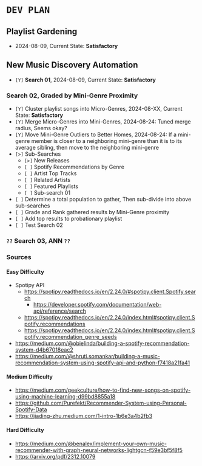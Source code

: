 # `DEV PLAN`
## Playlist Gardening
* 2024-08-09, Current State: **Satisfactory**
## New Music Discovery Automation
* `[Y]` **Search 01**, 2024-08-09, Current State: **Satisfactory**
### Search 02, Graded by Mini-Genre Proximity
* `[Y]` Cluster playlist songs into Micro-Genres, 2024-08-XX, Current State: **Satisfactory**
* `[Y]` Merge Micro-Genres into Mini-Genres, 2024-08-24: Tuned merge radius, Seems okay?
* `[Y]` Move Mini-Genre Outliers to Better Homes, 2024-08-24: If a mini-genre member is closer to a neighboring mini-genre than it is to its average sibling, then move to the neighboring mini-genre
* `[>]` Sub-Searches
    - `[>]` New Releases
    - `[ ]` Spotify Recommendations by Genre
    - `[ ]` Artist Top Tracks
    - `[ ]` Related Artists
    - `[ ]` Featured Playlists
    - `[ ]` Sub-search 01
* `[ ]` Determine a total population to gather, Then sub-divide into above sub-searches
* `[ ]` Grade and Rank gathered results by Mini-Genre proximity
* `[ ]` Add top results to probationary playlist
* `[ ]` Test Search 02
### `??` Search 03, ANN `??`
### Sources
#### Easy Difficulty
* Spotipy API
    - https://spotipy.readthedocs.io/en/2.24.0/#spotipy.client.Spotify.search
        * https://developer.spotify.com/documentation/web-api/reference/search
    - https://spotipy.readthedocs.io/en/2.24.0/index.html#spotipy.client.Spotify.recommendations
    - https://spotipy.readthedocs.io/en/2.24.0/index.html#spotipy.client.Spotify.recommendation_genre_seeds
* https://medium.com/@obielinda/building-a-spotify-recommendation-system-d4b67018eac2
* https://medium.com/@shruti.somankar/building-a-music-recommendation-system-using-spotify-api-and-python-f7418a21fa41

#### Medium Difficulty
* https://medium.com/geekculture/how-to-find-new-songs-on-spotify-using-machine-learning-d99bd8855a18
* https://github.com/Purefekt/Recommender-System-using-Personal-Spotify-Data
* https://jiading-zhu.medium.com/1-intro-1b6e3a4b2fb3

#### Hard Difficulty
* https://medium.com/@benalex/implement-your-own-music-recommender-with-graph-neural-networks-lightgcn-f59e3bf5f8f5
* https://arxiv.org/pdf/2312.10079